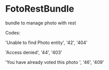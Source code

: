 FotoRestBundle
==============

bundle to manage photo with rest

Codes:

'Unable to find Photo entity', '42', '404'

'Access denied', '44', '403'

'You have already voted this photo ', '46', '409'